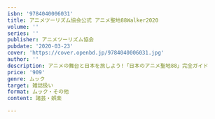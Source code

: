```yaml
---
isbn: '9784040006031'
title: アニメツーリズム協会公式 アニメ聖地88Walker2020
volume: ''
series: ''
publisher: アニメツーリズム協会
pubdate: '2020-03-23'
cover: 'https://cover.openbd.jp/9784040006031.jpg'
author: ''
description: アニメの舞台と日本を旅しよう!「日本のアニメ聖地88」完全ガイド
price: '909'
genre: ムック
target: 雑誌扱い
format: ムック・その他
content: 諸芸・娯楽

---
```

